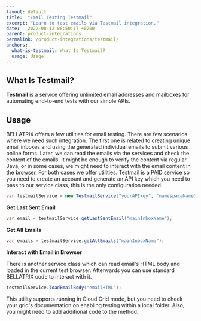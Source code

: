```yaml
---
layout: default
title:  "Email Testing Testmail"
excerpt: "Learn to test emails via Testmail integration."
date:   2022-08-12 06:50:17 +0200
parent: product-integrations
permalink: /product-integrations/testmail/
anchors:
  what-is-testmail: What Is Testmail?
  usage: Usage
---
```

What Is Testmail?
------------------
**[Testmail](https://testmail.app/)** is a service offering unlimited email addresses and mailboxes for automating end-to-end tests with our simple APIs.

Usage
------------------
BELLATRIX offers a few utilities for email testing. There are few scenarios where we need such integration. The first one is related to creating unique email inboxes and using the generated individual emails to submit various online forms. Later, we can read the emails via the services and check the content of the emails. It might be enough to verify the content via regular Java, or in some cases, we might need to interact with the email content in the browser. For both cases we offer utilities.
Testmail is a PAID service so you need to create an account and generate an API key which you need to pass to our service class, this is the only configuration needed.
```java
var testmailService = new TestmailService("yourAPIkey", "namespaceName");
```
**Get Last Sent Email**
```java
var email = testmailService.getLastSentEmail("mainInboxName");
```
**Get All Emails**
```java
var emails = testmailService.getAllEmails("mainInboxName");
```
**Interact with Email in Browser**

There is another service class which can read email's HTML body and loaded in the current test browser. Afterwards you can use standard BELLATRIX code to interact with it.
```java
testmailService.loadEmailBody("emailHTML");
```
This utility supports running in Cloud Grid mode, but you need to check your grid's documentation on enabling testing within a local folder. Also, you might need to add additional code to the method.